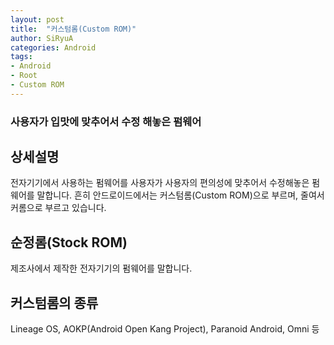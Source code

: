 ```yaml
---
layout: post
title:  "커스텀롬(Custom ROM)"
author: SiRyuA
categories: Android
tags:
- Android
- Root
- Custom ROM
---
```


### 사용자가 입맛에 맞추어서 수정 해놓은 펌웨어


## 상세설명
전자기기에서 사용하는 펌웨어를 사용자가 사용자의 편의성에 맞추어서 수정해놓은 펌웨어를 말합니다. 흔히 안드로이드에서는 커스텀롬(Custom ROM)으로 부르며, 줄여서 커롬으로 부르고 있습니다.


## 순정롬(Stock ROM)
제조사에서 제작한 전자기기의 펌웨어를 말합니다.


## 커스텀롬의 종류
Lineage OS, AOKP(Android Open Kang Project), Paranoid Android, Omni 등
